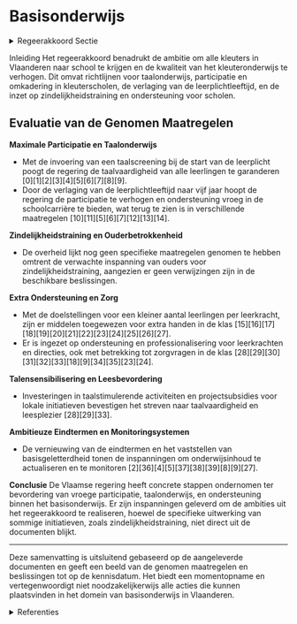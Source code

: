 # Basisonderwijs

<details>
        <summary>Regeerakkoord Sectie </summary>
        <p>1.2.6 Basisonderwijs Vlaanderen is wereldtop in het aantal kleuters dat naar school gaat. In het school-jaar 2017-2018 was 98,8% van de kleuters ingeschreven in een school. Het is onze ambitie dat álle kleuters ingeschreven zijn in een school en voldoende naar school gaan. We streven naar een verdere maxi-male participatie vanaf de leeftijd van 3 jaar. In het groeipakket zorgen de partici-patietoeslagen voor een financiële stimu-lans (vanaf 2019) richting inschrijving en deelname aan het kleuteronderwijs. Daarnaast focussen we in nauwe samen-werking met de lokale besturen op acties naar kleuters toe, die we vandaag niet (voldoende) in de klas zien. Om de kwaliteit ook in het kleuteronderwijs te verhogen, vrijwaren we maximaal de lestijd door het aandeel zindelijke kleuters te laten stijgen. Daardoor worden de leerkrachten in de kleuterklassen minder zwaar belast. Voor de tijdige opstart van zindelijkheidstraining, verwachten we een extra inspanning van de ouders, hierin ondersteund door Kind en Gezin. Om meer handen in de klas te krijgen, leveren we een extra budgettaire inspan-ning om zowel de werkingsmiddelen als de omkadering van en in de scholen van het basisonderwijs stapsgewijs te laten groeien met als doel een kleiner aantal leerlingen per leerkracht. Dankzij meer ondersteuning willen we aan de toegenomen zorgnood in de klas voldoen. We zetten in op extra kinderverzorg(st)ers in het kleuteronderwijs. Voor directies wordt in functie van het aantal personeelsleden voorzien in [extra administratieve, pedagogische en beleids-ondersteuning] in die betrokken school. Taalkennis Nederlands is de absolute topprioriteit voor iedereen. De onderwijstaal is en blijft Nederlands. Goede kennis van het Nederlands is essentieel. Taal is de sleutel voor sterke onderwijsprestaties, voor volwaardige integratie maar evengoed voor de werkbaarheid in de klas. Daarom hebben we nood aan een Taalturbo Neder-lands. Wie taalachterstand heeft, kan terecht in extra taalbadklassen Nederlands. Het is niet voldoende om alleen Neder-lands te kennen als ‘gebruikstaal’. Ook grammatica, zinsontleding en begrijpend lezen zijn belangrijk en horen thuis in de eindtermen van zowel basis- als secun-dair onderwijs. We bevorderen leesplezier Nederlands buiten de schooluren, in struc-turele samenwerking met bibliotheken (bv. door wijkbibliotheken een plaats in de school te geven) en culturele centra. De kennis van het Nederlands begint bij de start van de schoolloopbaan. En dus moet het kleuteronderwijs ook de poort naar het Nederlands zijn én ervoor zorgen dat zoveel mogelijk kinderen met gelijke kansen de schoolloopbaan starten. De verlaging van de leerplichtleeftijd grijpen we aan om ervoor te zorgen dat kinderen die thuis onvoldoende Nederlands gebruiken, reeds in de kleuterschool Nederlands leren en zo het lager onderwijs zonder taalachterstand kunnen starten. Dit draagt ook bij tot de relatie leerkracht en leerling en dus tot het pedagogisch comfort. Net in de kleuterschool zijn de kinderen ook het meest vatbaar voor taalverwerving. Van alle vijf-zesjarigen wordt een uniforme net- en koepelover schrijdende gestandaardiseerde taalscreening afge-nomen. De bestaande toolkit vormen we om tot één taalscreening Nederlands. Leerlingen die later instromen in het Nederlandstalig onderwijs, moeten eenzelfde uniforme net- en koepe-loverschrijdende gestandaardiseerde taalscreening Nederlands afleggen. We behouden de OKAN-werking. Ook initiatieven zoals zomerscholen Nederlands, georganiseerd door lokale part-ners en het middenveld, worden gefacili-teerd. Op die manier vermijden we regressie bij de leerlingen door de zomervakantie. Op basis van de resultaten van de taalscreening, moeten leerlingen die het Nederlands onvoldoende beheersen een actief taalintegratietraject Nederlands volgen met in beginsel een taalbadklas of een volwaardig alternatief dat dezelfde resultaten bereikt. Dit kan ook netover-schrijdend georganiseerd worden. We gebruiken de SES-werkingsmiddelen waarvoor ze bedoeld zijn zodat kinderen met een moeilijke thuissituatie gericht ondersteund worden en hun kans op ongekwalificeerde uitstroom kleiner wordt. Zo zetten we ze onder andere in voor taalbadklassen Nederlands, leermateriaal Nederlands tweede taal en huiswerkbegelei-ding. De aanwending wordt steekproefs-gewijs gecontroleerd en indien de middelen niet doelmatig worden aangewend, worden deze middelen duidelijker geoormerkt. Talenkennis is een echte rijkdom voor de Vlaming. We versterken het taalonderwijs Nederlands én blijven inzetten op taalsensibi-lisering, taalinitiatie, het (facultatief) taal-onderwijs van het Frans, Engels en/of Duits. De eindtermen basisonderwijs worden ambitieus herschreven met bijzondere aandacht voor Nederlands, Frans, Wiskunde en Wetenschappen en Techniek. Na een eerste evaluatie van basisgeletterd-heid in het Secundair Onderwijs, zorgen we voor de invoering ervan in het basisonder-wijs op de leeftijd van tien jaar, minstens voor Nederlands en Wiskunde. De eindtermen worden letterlijk overge-nomen bij de respectievelijke leerplan-doelen in de leerplannen en gekoppeld aan de bestaande leergebieden. We versterken de aandacht voor Wetenschap en Techniek in het basison-derwijs door leerkrachten in de laatste jaren van het basisonderwijs zich te laten specialiseren in een bepaald leergebied. Ook in het kleuteronderwijs prikkelen we kinderen reeds voor STEM. </p>
        </details> 

Inleiding
Het regeerakkoord benadrukt de ambitie om alle kleuters in Vlaanderen naar school te krijgen en de kwaliteit van het kleuteronderwijs te verhogen. Dit omvat richtlijnen voor taalonderwijs, participatie en omkadering in kleuterscholen, de verlaging van de leerplichtleeftijd, en de inzet op zindelijkheidstraining en ondersteuning voor scholen.

## Evaluatie van de Genomen Maatregelen

**Maximale Participatie en Taalonderwijs**
- Met de invoering van een taalscreening bij de start van de leerplicht poogt de regering de taalvaardigheid van alle leerlingen te garanderen \[0\]\[1\]\[2\]\[3\]\[4\]\[5\]\[6\]\[7\]\[8\]\[9\].
- Door de verlaging van de leerplichtleeftijd naar vijf jaar hoopt de regering de participatie te verhogen en ondersteuning vroeg in de schoolcarrière te bieden, wat terug te zien is in verschillende maatregelen \[10\]\[11\]\[5\]\[6\]\[7\]\[12\]\[13\]\[14\].

**Zindelijkheidstraining en Ouderbetrokkenheid**
- De overheid lijkt nog geen specifieke maatregelen genomen te hebben omtrent de verwachte inspanning van ouders voor zindelijkheidstraining, aangezien er geen verwijzingen zijn in de beschikbare beslissingen.

**Extra Ondersteuning en Zorg**
- Met de doelstellingen voor een kleiner aantal leerlingen per leerkracht, zijn er middelen toegewezen voor extra handen in de klas \[15\]\[16\]\[17\]\[18\]\[19\]\[20\]\[21\]\[22\]\[23\]\[24\]\[25\]\[26\]\[27\].
- Er is ingezet op ondersteuning en professionalisering voor leerkrachten en directies, ook met betrekking tot zorgvragen in de klas \[28\]\[29\]\[30\]\[31\]\[32\]\[33\]\[18\]\[9\]\[34\]\[35\]\[23\]\[24\].

**Talensensibilisering en Leesbevordering**
- Investeringen in taalstimulerende activiteiten en projectsubsidies voor lokale initiatieven bevestigen het streven naar taalvaardigheid en leesplezier \[28\]\[29\]\[33\].

**Ambitieuze Eindtermen en Monitoringsystemen**
- De vernieuwing van de eindtermen en het vaststellen van basisgeletterdheid tonen de inspanningen om onderwijsinhoud te actualiseren en te monitoren \[2\]\[36\]\[4\]\[5\]\[37\]\[38\]\[39\]\[8\]\[9\]\[27\].

**Conclusie**
De Vlaamse regering heeft concrete stappen ondernomen ter bevordering van vroege participatie, taalonderwijs, en ondersteuning binnen het basisonderwijs. Er zijn inspanningen geleverd om de ambities uit het regeerakkoord te realiseren, hoewel de specifieke uitwerking van sommige initiatieven, zoals zindelijkheidstraining, niet direct uit de documenten blijkt.

---

Deze samenvatting is uitsluitend gebaseerd op de aangeleverde documenten en geeft een beeld van de genomen maatregelen en beslissingen tot op de kennisdatum. Het biedt een momentopname en vertegenwoordigt niet noodzakelijkerwijs alle acties die kunnen plaatsvinden in het domein van basisonderwijs in Vlaanderen.

<details>
        <summary> Referenties</summary>
        **[\[0\]](https://beslissingenvlaamseregering.vlaanderen.be/?search=Taalscreening%20bij%20begin%20leerplicht%20in%20het%20gewoon%20onderwijs%20en%20voldoende%20aanwezigheid%20van%20vijfjarigen%20in%20het%20kleuteronderwijs&dateOption=select&startDate=2021-07-16T06%3A00%3A00Z&endDate=2021-07-16T06%3A00%3A00Z)** : **(2021-07-16)** Taalscreening bij begin leerplicht in het gewoon onderwijs en voldoende aanwezigheid van vijfjarigen in het kleuteronderwijs 

**[\[1\]](https://beslissingenvlaamseregering.vlaanderen.be/?search=Taalscreening%20bij%20begin%20leerplicht%20in%20het%20gewoon%20onderwijs%20en%20voldoende%20aanwezigheid%20van%20vijfjarigen%20in%20het%20kleuteronderwijs&dateOption=select&startDate=2021-06-04T08%3A00%3A00Z&endDate=2021-06-04T08%3A00%3A00Z)** : **(2021-06-04)** Taalscreening bij begin leerplicht in het gewoon onderwijs en voldoende aanwezigheid van vijfjarigen in het kleuteronderwijs 

**[\[2\]]** : **(2020-10-02)**  

**[\[3\]](https://beslissingenvlaamseregering.vlaanderen.be/?search=Taalscreening%20bij%20het%20begin%20van%20de%20leerplicht%20in%20het%20gewoon%20basisonderwijs%3A%20vastlegging%20instrument%20en%20manier%20van%20afname&dateOption=select&startDate=2021-07-09T08%3A00%3A00Z&endDate=2021-07-09T08%3A00%3A00Z)** : **(2021-07-09)** Taalscreening bij het begin van de leerplicht in het gewoon basisonderwijs: vastlegging instrument en manier van afname 

**[\[4\]](https://beslissingenvlaamseregering.vlaanderen.be/?search=Voorrangsgroepen%20leerlingen%20met%20een%20voortraject%20in%20Nederlandstalig%20basisonderwijs%20bij%20inschrijvingen%20in%20gewoon%20secundair%20onderwijs%3A%20wijzigingsdecreet&dateOption=select&startDate=2022-09-02T08%3A00%3A00Z&endDate=2022-09-02T08%3A00%3A00Z)** : **(2022-09-02)** Voorrangsgroepen leerlingen met een voortraject in Nederlandstalig basisonderwijs bij inschrijvingen in gewoon secundair onderwijs: wijzigingsdecreet 

**[\[5\]](https://beslissingenvlaamseregering.vlaanderen.be/?search=Aanpassing%20inschrijvingsrecht%20in%20het%20gewoon%20onderwijs%20binnen%20en%20buiten%20Brussel&dateOption=select&startDate=2021-07-16T06%3A00%3A00Z&endDate=2021-07-16T06%3A00%3A00Z)** : **(2021-07-16)** Aanpassing inschrijvingsrecht in het gewoon onderwijs binnen en buiten Brussel 

**[\[6\]](https://beslissingenvlaamseregering.vlaanderen.be/?search=Invoering%20taalafdeling%20Nederlands-Vlaamse%20Gebarentaal%20in%20het%20gewoon%20basisonderwijs&dateOption=select&startDate=2023-07-14T08%3A00%3A00Z&endDate=2023-07-14T08%3A00%3A00Z)** : **(2023-07-14)** Invoering taalafdeling Nederlands-Vlaamse Gebarentaal in het gewoon basisonderwijs 

**[\[7\]](https://beslissingenvlaamseregering.vlaanderen.be/?search=Invoering%20taalafdeling%20Nederlands-Vlaamse%20Gebarentaal%20in%20het%20gewoon%20basisonderwijs%3A%20voorontwerp%20van%20wijzigingsdecreet&dateOption=select&startDate=2023-10-27T08%3A00%3A00Z&endDate=2023-10-27T08%3A00%3A00Z)** : **(2023-10-27)** Invoering taalafdeling Nederlands-Vlaamse Gebarentaal in het gewoon basisonderwijs: voorontwerp van wijzigingsdecreet 

**[\[8\]](https://beslissingenvlaamseregering.vlaanderen.be/?search=Voorontwerp%20decreet%20over%20Vlaamse%20toetsen%20in%20het%20onderwijs&dateOption=select&startDate=2022-10-28T08%3A00%3A00Z&endDate=2022-10-28T08%3A00%3A00Z)** : **(2022-10-28)** Voorontwerp decreet over Vlaamse toetsen in het onderwijs 

**[\[9\]](https://beslissingenvlaamseregering.vlaanderen.be/?search=VIA6%3A%20ondersteunen%20en%20versterken%20competenties%20kinderbegeleiders%20kinderopvang&dateOption=select&startDate=2022-01-21T09%3A00%3A00Z&endDate=2022-01-21T09%3A00%3A00Z)** : **(2022-01-21)** VIA6: ondersteunen en versterken competenties kinderbegeleiders kinderopvang 

**[\[10\]](https://beslissingenvlaamseregering.vlaanderen.be/?search=Controle%20inschrijvingen%20leerlingen%20basisonderwijs%3A%20aanpassingen%20door%20verlaging%20leerplicht%20van%20zes%20naar%20vijf%20jaar&dateOption=select&startDate=2020-09-04T08%3A00%3A00Z&endDate=2020-09-04T08%3A00%3A00Z)** : **(2020-09-04)** Controle inschrijvingen leerlingen basisonderwijs: aanpassingen door verlaging leerplicht van zes naar vijf jaar 

**[\[11\]](https://beslissingenvlaamseregering.vlaanderen.be/?search=Controle%20inschrijvingen%20leerlingen%20basisonderwijs%3A%20aanpassingen%20door%20verlaging%20leerplicht&dateOption=select&startDate=2020-07-10T08%3A00%3A00Z&endDate=2020-07-10T08%3A00%3A00Z)** : **(2020-07-10)** Controle inschrijvingen leerlingen basisonderwijs: aanpassingen door verlaging leerplicht 

**[\[12\]](https://beslissingenvlaamseregering.vlaanderen.be/?search=Schooltoeslag&dateOption=select&startDate=2022-06-03T08%3A00%3A00Z&endDate=2022-06-03T08%3A00%3A00Z)** : **(2022-06-03)** Schooltoeslag 

**[\[13\]](https://beslissingenvlaamseregering.vlaanderen.be/?search=Aanpassing%20inschrijvingsrecht%20in%20het%20gewoon%20onderwijs%20binnen%20en%20buiten%20Brussel&dateOption=select&startDate=2021-12-03T09%3A00%3A00Z&endDate=2021-12-03T09%3A00%3A00Z)** : **(2021-12-03)** Aanpassing inschrijvingsrecht in het gewoon onderwijs binnen en buiten Brussel 

**[\[14\]](https://beslissingenvlaamseregering.vlaanderen.be/?search=Aanpassing%20inschrijvingsrecht%20in%20het%20gewoon%20onderwijs%20binnen%20en%20buiten%20Brussel&dateOption=select&startDate=2022-02-04T09%3A00%3A00Z&endDate=2022-02-04T09%3A00%3A00Z)** : **(2022-02-04)** Aanpassing inschrijvingsrecht in het gewoon onderwijs binnen en buiten Brussel 

**[\[15\]](https://beslissingenvlaamseregering.vlaanderen.be/?search=Puntenenveloppen%20voor%20de%20scholengemeenschappen%20basisonderwijs%3A%20omkadering%20leerlingondersteuning&dateOption=select&startDate=2020-09-18T08%3A00%3A00Z&endDate=2020-09-18T08%3A00%3A00Z)** : **(2020-09-18)** Puntenenveloppen voor de scholengemeenschappen basisonderwijs: omkadering leerlingondersteuning 

**[\[16\]](https://beslissingenvlaamseregering.vlaanderen.be/?search=Automatisering%20bewijslast%20%27leerling%20met%20een%20zorgthuis%27&dateOption=select&startDate=2022-12-02T09%3A00%3A00Z&endDate=2022-12-02T09%3A00%3A00Z)** : **(2022-12-02)** Automatisering bewijslast 'leerling met een zorgthuis' 

**[\[17\]](https://beslissingenvlaamseregering.vlaanderen.be/?search=Puntenenveloppen%20voor%20de%20scholengemeenschappen%20basisonderwijs%3A%20omkadering%20leerlingondersteuning&dateOption=select&startDate=2020-07-03T08%3A00%3A00Z&endDate=2020-07-03T08%3A00%3A00Z)** : **(2020-07-03)** Puntenenveloppen voor de scholengemeenschappen basisonderwijs: omkadering leerlingondersteuning 

**[\[18\]](https://beslissingenvlaamseregering.vlaanderen.be/?search=Plan%20Vlaamse%20Veerkracht%3A%20Toekenning%20extra%20ICT-middelen%20en%20verhoging%20aantal%20uur%20kinderverzorging&dateOption=select&startDate=2021-11-12T09%3A00%3A00Z&endDate=2021-11-12T09%3A00%3A00Z)** : **(2021-11-12)** Plan Vlaamse Veerkracht: Toekenning extra ICT-middelen en verhoging aantal uur kinderverzorging 

**[\[19\]](https://beslissingenvlaamseregering.vlaanderen.be/?search=Kwaliteitslabel%20organisatoren%20kleuteropvang&dateOption=select&startDate=2020-07-17T08%3A00%3A00Z&endDate=2020-07-17T08%3A00%3A00Z)** : **(2020-07-17)** Kwaliteitslabel organisatoren kleuteropvang 

**[\[20\]](https://beslissingenvlaamseregering.vlaanderen.be/?search=Puntenenveloppen%20voor%20de%20scholengemeenschappen%20basisonderwijs%3A%20omkadering%20leerlingondersteuning&dateOption=select&startDate=2020-07-17T08%3A00%3A00Z&endDate=2020-07-17T08%3A00%3A00Z)** : **(2020-07-17)** Puntenenveloppen voor de scholengemeenschappen basisonderwijs: omkadering leerlingondersteuning 

**[\[21\]](https://beslissingenvlaamseregering.vlaanderen.be/?search=Wijziging%20besluiten%20basisonderwijs%20naar%20aanleiding%20van%20wijziging%20decreet%20basisonderwijs&dateOption=select&startDate=2021-07-09T08%3A00%3A00Z&endDate=2021-07-09T08%3A00%3A00Z)** : **(2021-07-09)** Wijziging besluiten basisonderwijs naar aanleiding van wijziging decreet basisonderwijs 

**[\[22\]](https://beslissingenvlaamseregering.vlaanderen.be/?search=Plan%20Vlaamse%20Veerkracht%3A%20Toekenning%20extra%20ICT-middelen%20en%20verhoging%20aantal%20uur%20kinderverzorging&dateOption=select&startDate=2021-09-17T08%3A00%3A00Z&endDate=2021-09-17T08%3A00%3A00Z)** : **(2021-09-17)** Plan Vlaamse Veerkracht: Toekenning extra ICT-middelen en verhoging aantal uur kinderverzorging 

**[\[23\]](https://beslissingenvlaamseregering.vlaanderen.be/?search=Subsidie%20digitale%20aanmeldingsprocedures%20inschrijvingen%20schooljaar%202023-2024&dateOption=select&startDate=2023-04-21T08%3A00%3A00Z&endDate=2023-04-21T08%3A00%3A00Z)** : **(2023-04-21)** Subsidie digitale aanmeldingsprocedures inschrijvingen schooljaar 2023-2024 

**[\[24\]](https://beslissingenvlaamseregering.vlaanderen.be/?search=Toekenning%20lestijden%2C%20lesuren%20en%20uren%20op%20basis%20van%20het%20ondersteuningsmodel%20en%20extra%20werkingsbudget%20voor%20de%20professionalisering%20van%20ondersteuners%20voor%20het%20schooljaar%202021-2022%20en%20het%20eerste%20trimester%20van%20het%20schooljaar%202022-2023&dateOption=select&startDate=2021-11-12T09%3A00%3A00Z&endDate=2021-11-12T09%3A00%3A00Z)** : **(2021-11-12)** Toekenning lestijden, lesuren en uren op basis van het ondersteuningsmodel en extra werkingsbudget voor de professionalisering van ondersteuners voor het schooljaar 2021-2022 en het eerste trimester van het schooljaar 2022-2023 

**[\[25\]](https://beslissingenvlaamseregering.vlaanderen.be/?search=Oproep%20organisatie%20digitale%20aanmeldingsprocedures%20inschrijvingen%20schooljaar%202024-2025%20basis-%20en%20secundair%20onderwijs&dateOption=select&startDate=2023-10-20T08%3A00%3A00Z&endDate=2023-10-20T08%3A00%3A00Z)** : **(2023-10-20)** Oproep organisatie digitale aanmeldingsprocedures inschrijvingen schooljaar 2024-2025 basis- en secundair onderwijs 

**[\[26\]](https://beslissingenvlaamseregering.vlaanderen.be/?search=Kinderopvang%3A%20kindratio%20en%20voorrangsregels&dateOption=select&startDate=2023-12-22T09%3A00%3A00Z&endDate=2023-12-22T09%3A00%3A00Z)** : **(2023-12-22)** Kinderopvang: kindratio en voorrangsregels 

**[\[27\]](https://beslissingenvlaamseregering.vlaanderen.be/?search=Operationalisering%20leerlingenbegeleiding%20in%20het%20basisonderwijs%2C%20het%20secundair%20onderwijs%20en%20de%20centra%20voor%20leerlingenbegeleiding&dateOption=select&startDate=2022-03-25T09%3A00%3A00Z&endDate=2022-03-25T09%3A00%3A00Z)** : **(2022-03-25)** Operationalisering leerlingenbegeleiding in het basisonderwijs, het secundair onderwijs en de centra voor leerlingenbegeleiding 

**[\[28\]](https://beslissingenvlaamseregering.vlaanderen.be/?search=Subsidie%20taalstimulerende%20activiteiten%20Nederlands%20in%20schoolvakanties%20en%20buitenschoolse%20opvang%20voor%20kinderen%20en%20jongeren&dateOption=select&startDate=2020-07-10T08%3A00%3A00Z&endDate=2020-07-10T08%3A00%3A00Z)** : **(2020-07-10)** Subsidie taalstimulerende activiteiten Nederlands in schoolvakanties en buitenschoolse opvang voor kinderen en jongeren 

**[\[29\]](https://beslissingenvlaamseregering.vlaanderen.be/?search=Subsidie%20taalstimulerende%20activiteiten%20Nederlands%20in%20de%20schoolvakanties%20en%20buitenschoolse%20opvang&dateOption=select&startDate=2021-06-25T08%3A00%3A00Z&endDate=2021-06-25T08%3A00%3A00Z)** : **(2021-06-25)** Subsidie taalstimulerende activiteiten Nederlands in de schoolvakanties en buitenschoolse opvang 

**[\[30\]](https://beslissingenvlaamseregering.vlaanderen.be/?search=Vlaamse%20Universiteiten%20en%20Hogescholen%20Raad%20%28VLUHR%29%3A%20subsidie%20ondersteunen%20STEM-didactiek&dateOption=select&startDate=2023-12-15T09%3A00%3A00Z&endDate=2023-12-15T09%3A00%3A00Z)** : **(2023-12-15)** Vlaamse Universiteiten en Hogescholen Raad (VLUHR): subsidie ondersteunen STEM-didactiek 

**[\[31\]](https://beslissingenvlaamseregering.vlaanderen.be/?search=Plan%20Vlaamse%20Veerkracht%3A%206%20miljoen%20euro%20subsidie%20voor%20stichting%20Leerpunt%20voor%20versterking%20brede%20basiszorg%20en%20verhoogde%20zorg%20in%20gewoon%20basis-%20en%20secundair%20onderwijs&dateOption=select&startDate=2022-12-16T09%3A00%3A00Z&endDate=2022-12-16T09%3A00%3A00Z)** : **(2022-12-16)** Plan Vlaamse Veerkracht: 6 miljoen euro subsidie voor stichting Leerpunt voor versterking brede basiszorg en verhoogde zorg in gewoon basis- en secundair onderwijs 

**[\[32\]](https://beslissingenvlaamseregering.vlaanderen.be/?search=Plan%20Vlaamse%20Veerkracht%3A%20Toekenning%20extra%20ICT-middelen%20en%20verhoging%20aantal%20uur%20kinderverzorging&dateOption=select&startDate=2021-07-16T06%3A00%3A00Z&endDate=2021-07-16T06%3A00%3A00Z)** : **(2021-07-16)** Plan Vlaamse Veerkracht: Toekenning extra ICT-middelen en verhoging aantal uur kinderverzorging 

**[\[33\]](https://beslissingenvlaamseregering.vlaanderen.be/?search=Subsidie%20leerlingen%20cursus%20Nederlands%20als%20tweede%20taal%20%28NT2%29%20in%20Brussel&dateOption=select&startDate=2021-12-03T09%3A00%3A00Z&endDate=2021-12-03T09%3A00%3A00Z)** : **(2021-12-03)** Subsidie leerlingen cursus Nederlands als tweede taal (NT2) in Brussel 

**[\[34\]](https://beslissingenvlaamseregering.vlaanderen.be/?search=Wijziging%20besluit%20selectieve%20participatietoeslagen%20leerling%20%28Schooltoeslag%29%2C%20wat%20betreft%20de%20algemene%20vrijstellingen%20van%20de%20toekenningsvoorwaarden&dateOption=select&startDate=2022-06-24T08%3A00%3A00Z&endDate=2022-06-24T08%3A00%3A00Z)** : **(2022-06-24)** Wijziging besluit selectieve participatietoeslagen leerling (Schooltoeslag), wat betreft de algemene vrijstellingen van de toekenningsvoorwaarden 

**[\[35\]](https://beslissingenvlaamseregering.vlaanderen.be/?search=VIA6%3A%20ondersteunen%20en%20versterken%20competenties%20kinderbegeleiders%20kinderopvang&dateOption=select&startDate=2022-03-11T09%3A00%3A00Z&endDate=2022-03-11T09%3A00%3A00Z)** : **(2022-03-11)** VIA6: ondersteunen en versterken competenties kinderbegeleiders kinderopvang 

**[\[36\]](https://beslissingenvlaamseregering.vlaanderen.be/?search=Aanpak%20minimumdoelen%20basisonderwijs%2C%20eerste%20graad%20secundair%20onderwijs%20en%20zevende%20leerjaar%20secundair%20onderwijs&dateOption=select&startDate=2023-07-14T08%3A00%3A00Z&endDate=2023-07-14T08%3A00%3A00Z)** : **(2023-07-14)** Aanpak minimumdoelen basisonderwijs, eerste graad secundair onderwijs en zevende leerjaar secundair onderwijs 

**[\[37\]](https://beslissingenvlaamseregering.vlaanderen.be/?search=Geografische%20verdeling%20capaciteitsmiddelen%20scholenbouw%202022-2024&dateOption=select&startDate=2022-02-25T09%3A00%3A00Z&endDate=2022-02-25T09%3A00%3A00Z)** : **(2022-02-25)** Geografische verdeling capaciteitsmiddelen scholenbouw 2022-2024 

**[\[38\]](https://beslissingenvlaamseregering.vlaanderen.be/?search=Voorontwerp%20decreet%20over%20Vlaamse%20toetsen%20in%20het%20onderwijs&dateOption=select&startDate=2022-07-15T08%3A00%3A00Z&endDate=2022-07-15T08%3A00%3A00Z)** : **(2022-07-15)** Voorontwerp decreet over Vlaamse toetsen in het onderwijs 

**[\[39\]](https://beslissingenvlaamseregering.vlaanderen.be/?search=Aanvraag%20vervangende%20eindtermen%20Franstalige%20faciliteitenscholen&dateOption=select&startDate=2020-12-18T09%3A00%3A00Z&endDate=2020-12-18T09%3A00%3A00Z)** : **(2020-12-18)** Aanvraag vervangende eindtermen Franstalige faciliteitenscholen 
        </details> 


